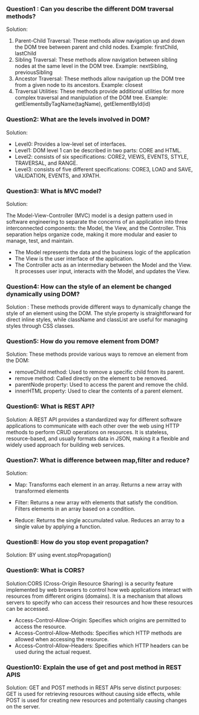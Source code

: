 ### Question1 : Can you describe the different DOM traversal methods?

Solution:

1. Parent-Child Traversal: These methods allow navigation up and down the DOM tree between parent and child nodes. Example: firstChild, lastChild
2. Sibling Traversal: These methods allow navigation between sibling nodes at the same level in the DOM tree. Example: nextSibling, previousSibling
3. Ancestor Traversal: These methods allow navigation up the DOM tree from a given node to its ancestors. Example: closest
4. Traversal Utilities: These methods provide additional utilities for more complex traversal and manipulation of the DOM tree. Example: getElementsByTagName(tagName), getElementById(id)



### Question2: What are the levels involved in DOM?

Solution: 

- Level0: Provides a low-level set of interfaces.
- Level1: DOM level 1 can be described in two parts: CORE and HTML.
- Level2: consists of six specifications: CORE2, VIEWS, EVENTS, STYLE, TRAVERSAL, and RANGE.
- Level3: consists of five different specifications: CORE3, LOAD and SAVE, VALIDATION, EVENTS, and XPATH.
  

### Question3: What is MVC model?

Solution:

The Model-View-Controller (MVC) model is a design pattern used in software engineering to separate the concerns of an application into three interconnected components: the Model, the View, and the Controller. This separation helps organize code, making it more modular and easier to manage, test, and maintain.
- The Model represents the data and the business logic of the application
- The View is the user interface of the application.
- The Controller acts as an intermediary between the Model and the View. It processes user input, interacts with the Model, and updates the View.


### Question4: How can the style of an element be changed dynamically using DOM?

Solution : These methods provide different ways to dynamically change the style of an element using the DOM. The style property is straightforward for direct inline styles, while className and classList are useful for managing styles through CSS classes.


### Question5: How do you remove element from DOM?

Solution: These methods provide various ways to remove an element from the DOM:

- removeChild method: Used to remove a specific child from its parent.
- remove method: Called directly on the element to be removed.
- parentNode property: Used to access the parent and remove the child.
- innerHTML property: Used to clear the contents of a parent element.

### Question6: What is REST API?

Solution: A REST API provides a standardized way for different software applications to communicate with each other over the web using HTTP methods to perform CRUD operations on resources. It is stateless, resource-based, and usually formats data in JSON, making it a flexible and widely used approach for building web services.

### Question7: What is difference between map,filter and reduce?

Solution:

- Map: Transforms each element in an array. Returns a new array with transformed elements

- Filter: Returns a new array with elements that satisfy the condition. Filters elements in an array based on a condition.

- Reduce: Returns the single accumulated value. Reduces an array to a single value by applying a function.

### Question8: How do you stop event propagation?

Solution: BY using event.stopPropagation()

### Question9: What is CORS? 

Solution:CORS (Cross-Origin Resource Sharing) is a security feature implemented by web browsers to control how web applications interact with resources from different origins (domains). It is a mechanism that allows servers to specify who can access their resources and how these resources can be accessed.
- Access-Control-Allow-Origin: Specifies which origins are permitted to access the resource.
- Access-Control-Allow-Methods: Specifies which HTTP methods are allowed when accessing the resource.
- Access-Control-Allow-Headers: Specifies which HTTP headers can be used during the actual request.

### Question10: Explain the use of get and post method in REST APIS

Solution: GET and POST methods in REST APIs serve distinct purposes: GET is used for retrieving resources without causing side effects, while POST is used for creating new resources and potentially causing changes on the server.


